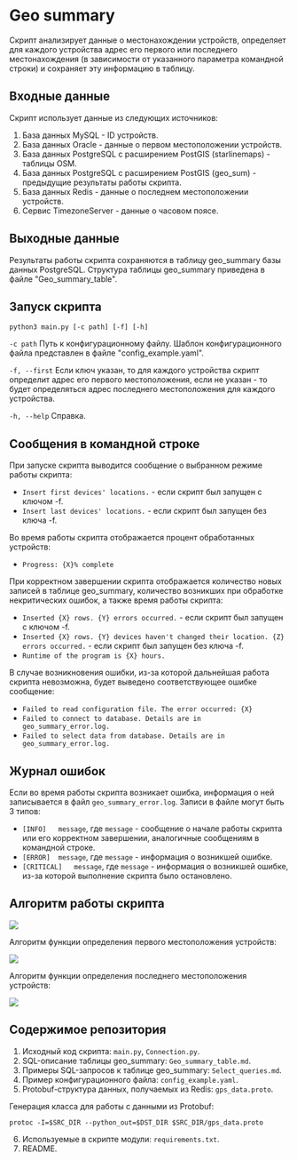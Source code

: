 # Geo summary

Скрипт анализирует данные о местонахождении устройств, определяет для каждого устройства адрес его первого или последнего местонахождения (в зависимости от указанного параметра командной строки) и сохраняет эту информацию в таблицу.

## Входные данные

Скрипт использует данные из следующих источников:
1. База данных MySQL - ID устройств.
2. База данных Oracle - данные о первом местоположении устройств.
3. База данных PostgreSQL с расширением PostGIS (starlinemaps) - таблицы OSM.
4. База данных PostgreSQL с расширением PostGIS (geo_sum) - предыдущие результаты работы скрипта.
5. База данных Redis - данные о последнем местоположении устройств.
6. Сервис TimezoneServer - данные о часовом поясе.

## Выходные данные

Результаты работы скрипта сохраняются в таблицу geo_summary базы данных PostgreSQL. Структура таблицы geo_summary приведена в файле "Geo_summary_table".

## Запуск скрипта

`python3 main.py [-c path] [-f] [-h]`

`-c path`	Путь к конфигурационному файлу. Шаблон конфигурационного файла представлен в файле "config_example.yaml".

`-f, --first`	Если ключ указан, то для каждого устройства скрипт определит адрес его первого местоположения, если не указан - то будет определяться адрес последнего местоположения для каждого устройства.

`-h, --help`	Справка.

## Сообщения в командной строке

При запуске скрипта выводится сообщение о выбранном режиме работы скрипта:
- `Insert first devices' locations.` - если скрипт был запущен с ключом -f.
- `Insert last devices' locations.` - если скрипт был запущен без ключа -f.

Во время работы скрипта отображается процент обработанных устройств:

- `Progress: {X}% complete`

При корректном завершении скрипта отображается количество новых записей в таблице geo_summary, количество возникших при обработке некритических ошибок, а также время работы скрипта:
- `Inserted {X} rows. {Y} errors occurred.` - если скрипт был запущен с ключом -f.
- `Inserted {X} rows. {Y} devices haven't changed their location. {Z} errors occurred.` - если скрипт был запущен без ключа -f.
- `Runtime of the program is {X} hours.`

В случае возникновения ошибки, из-за которой дальнейшая работа скрипта невозможна, будет выведено соответствующее ошибке сообщение:
- `Failed to read configuration file. The error occurred: {X}`
- `Failed to connect to database. Details are in geo_summary_error.log.`
- `Failed to select data from database. Details are in geo_summary_error.log.`

## Журнал ошибок

Если во время работы скрипта возникает ошибка, информация о ней записывается в файл `geo_summary_error.log`. Записи в файле могут быть 3 типов:

- `[INFO]	message`, где `message` - сообщение о начале работы скрипта или его корректном завершении, аналогичные сообщениям в командной строке.
- `[ERROR]	message`, где `message` - информация о возникшей ошибке.
- `[CRITICAL]	message`, где `message` - информация о возникшей ошибке, из-за которой выполнение скрипта было остановлено.

## Алгоритм работы скрипта
![](https://github.com/DaryaPanarina/geo_summary/raw/master/Algorithm.jpg)



Алгоритм функции определения первого местоположения устройств:

![](https://github.com/DaryaPanarina/geo_summary/raw/master/First_loc_check_algorithm.jpg)



Алгоритм функции определения последнего местоположения устройств:

![](https://github.com/DaryaPanarina/geo_summary/raw/master/Last_loc_check_algorithm.jpg)

## Содержимое репозитория

1. Исходный код скрипта: `main.py`, `Connection.py`.
2. SQL-описание таблицы geo_summary: `Geo_summary_table.md`.
3. Примеры SQL-запросов к таблице geo_summary: `Select_queries.md`.
4. Пример конфигурационного файла: `config_example.yaml`.
5. Protobuf-структура данных, получаемых из Redis: `gps_data.proto`.
	
  Генерация класса для работы с данными из Protobuf:
  
  `protoc -I=$SRC_DIR --python_out=$DST_DIR $SRC_DIR/gps_data.proto`
  
6. Используемые в скрипте модули: `requirements.txt`.
7. README.
